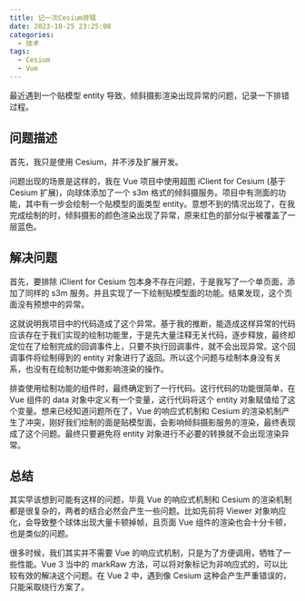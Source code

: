 ```yaml
---
title: 记一次Cesium排错
date: 2023-10-25 23:25:08
categories:
  - 技术
tags:
  - Cesium
  - Vue
---
```


最近遇到一个贴模型 entity 导致，倾斜摄影渲染出现异常的问题，记录一下排错过程。

<!-- more -->

## 问题描述

首先，我只是使用 Cesium，并不涉及扩展开发。

问题出现的场景是这样的，我在 Vue 项目中使用超图 iClient for Cesium (基于 Cesium 扩展)，向球体添加了一个 s3m 格式的倾斜摄服务。项目中有测面的功能，其中有一步会绘制一个贴模型的面类型 entity。意想不到的情况出现了，在我完成绘制的时，倾斜摄影的颜色渲染出现了异常，原来红色的部分似乎被覆盖了一层蓝色。

## 解决问题

首先，要排除 iClient for Cesium 包本身不存在问题，于是我写了一个单页面，添加了同样的 s3m 服务。并且实现了一下绘制贴模型面的功能。结果发现，这个页面没有预想中的异常。

这就说明我项目中的代码造成了这个异常。基于我的推断，能造成这样异常的代码应该存在于我们实现的绘制功能里，于是先大量注释无关代码，逐步释放，最终却定位在了绘制完成的回调事件上，只要不执行回调事件，就不会出现异常。这个回调事件将绘制得到的 entity 对象进行了返回。所以这个问题与绘制本身没有关系，也没有在绘制功能中做影响渲染的操作。

排查使用绘制功能的组件时，最终确定到了一行代码。这行代码的功能很简单，在 Vue 组件的 data 对象中定义有一个变量，这行代码将这个 entity 对象赋值给了这个变量。想来已经知道问题所在了，Vue 的响应式机制和 Cesium 的渲染机制产生了冲突，刚好我们绘制的面是贴模型面，会影响倾斜摄影服务的渲染，最终表现成了这个问题。最终只要避免将 entity 对象进行不必要的转换就不会出现渲染异常。

## 总结

其实早该想到可能有这样的问题，毕竟 Vue 的响应式机制和 Cesium 的渲染机制都是很复杂的，两者的结合必然会产生一些问题。比如先前将 Viewer 对象响应化，会导致整个球体出现大量卡顿掉帧，且页面 Vue 组件的渲染也会十分卡顿，也是类似的问题。

很多时候，我们其实并不需要 Vue 的响应式机制，只是为了方便调用，牺牲了一些性能。Vue 3 当中的 markRaw 方法，可以将对象标记为非响应式的，可以比较有效的解决这个问题。在 Vue 2 中，遇到像 Cesium 这种会产生严重错误的，只能采取绕行方案了。
